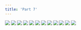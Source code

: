 ```yaml
---
title: 'Part 7'
---
```


![](shell58.jpg)
![](shell59.jpg)
![](shell60.jpg)
![](shell61.jpg)
![](shell62.jpg)
![](shell63.jpg)
![](shell64.jpg)
![](shell65.jpg)
![](shell66.jpg)
![](shell67.jpg)
![](shell68.jpg)
![](shell69.jpg)